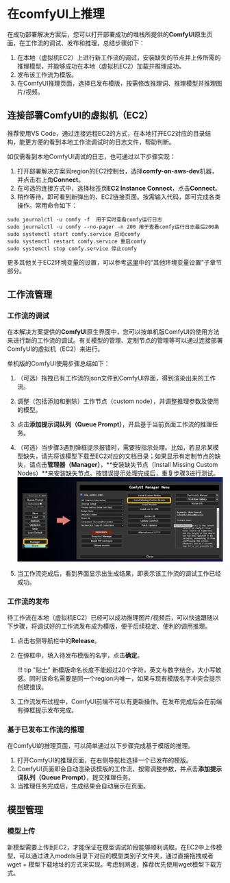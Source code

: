 # 在comfyUI上推理

在成功部署解决方案后，您可以打开部署成功的堆栈所提供的**ComfyUI**原生页面，在工作流的调试、发布和推理，总结步骤如下：

1. 在本地（虚拟机EC2）上进行新工作流的调试，安装缺失的节点并上传所需的推理模型，并能够成功在本地（虚拟机EC2）加载并推理成功。
2. 发布该工作流为模版。
3. 在ComfyUI推理页面，选择已发布模版，按需修改推理词、推理模型并推理图片/视频。



## 连接部署ComfyUI的虚拟机（EC2）
推荐使用VS Code，通过连接远程EC2的方式，在本地打开EC2对应的目录结构，能更方便的看到本地工作流调试时的日志文件，帮助判断。

如仅需看到本地ComfyUI调试的日志，也可通过以下步骤实现：

1. 打开部署解决方案同region的EC2控制台，选择**comfy-on-aws-dev**机器，并点击右上角**Connect**。
2. 在可选的连接方式中，选择标签页**EC2 Instance Connect**，点击**Connect**。
3. 稍作等待，即可看到新弹出的、EC2链接页面。按需输入代码，即可完成各类操作。常用命令如下：

```
sudo journalctl -u comfy -f  用于实时查看comfy运行日志
sudo journalctl -u comfy --no-pager -n 200 用于查看comfy运行日志最后200条
sudo systemctl start comfy.service 启动comfy
sudo systemctl restart comfy.service 重启comfy
sudo systemctl stop comfy.service 停止comfy
```

更多其他关于EC2环境变量的设置，可以参考[这里](../../deployment/deployment_comfyui.md)中的“其他环境变量设置”子章节部分。


## 工作流管理
### 工作流的调试
在本解决方案提供的**ComfyUI**原生界面中，您可以按单机版ComfyUI的使用方法来进行新的工作流的调试。有关模型的管理、定制节点的管理等可以通过连接部署ComfyUI的虚拟机（EC2）来进行。

单机版的ComfyUI使用步骤总结如下：

1. （可选）拖拽已有工作流的json文件到ComfyUI界面，得到渲染出来的工作流。
2. 调整（包括添加和删除）工作节点（custom node），并调整推理参数及使用的模型。
3. 点击**添加提示词队列（Queue Prompt）**，开启基于当前页面工作流的推理任务。
4. （可选）当步骤3遇到弹框提示报错时，需要按指示处理。比如，若显示某模型缺失，请先将该模型下载至EC2对应的文档目录；如果显示有定制节点的缺失，请点击**管理器（Manager）**，**安装缺失节点（Install Missing Custom Nodes）**来安装缺失节点。按错误提示处理完成后，重复步骤3进行测试。
![ComfyUI Management](../../images/ComfyUI-Manager.png)

5. 当工作流完成后，看到界面显示出生成结果，即表示该工作流的调试工作已经成功。


### 工作流的发布
待工作流在本地（虚拟机EC2）已经可以成功推理图片/视频后，可以快速跟随以下步骤，将调试好的工作流发布成为模版，便于后续稳定、便利的调用推理。

1. 点击右侧导航栏中的**Release**。
2. 在弹框中，填入待发布模版的名字，点击**确定**。

    !!! tip "贴士"
        新模版命名长度不能超过20个字符，英文与数字结合，大小写敏感。同时该命名需要是同一个region内唯一，如果与现有模版名字冲突会提示创建错误。

3. 工作流发布过程中，ComfyUI前端不可以有更新操作。在发布完成后会在前端有弹框提示发布完成。

### 基于已发布工作流的推理
在ComfyUI的推理页面，可以简单通过以下步骤完成基于模版的推理。

1. 打开ComfyUI的推理页面，在右侧导航栏选择一个已发布的模版。
2. ComfyUI页面即会自动渲染该模版的工作流，按需调整参数，并点击**添加提示词队列（Queue Prompt）**，提交推理任务。
3. 当推理任务完成后，生成结果会自动展示在页面。

## 模型管理
### 模型上传
新模型需要上传到EC2，才能保证在模型调试阶段能够顺利调取。在EC2中上传模型，可以通过进入models目录下对应的模型类别子文件夹，通过直接拖拽或者wget + 模型下载地址的方式来实现。考虑到网速，推荐优先使用wget模型下载方式。

